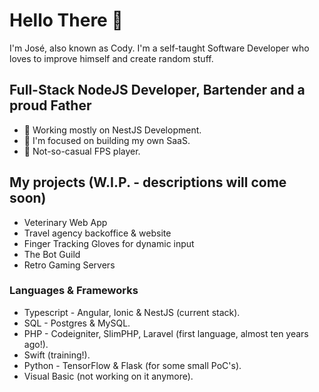 # Hello There 👋
I'm José, also known as Cody. I'm a self-taught Software Developer who loves to improve himself and create random stuff.

## Full-Stack NodeJS Developer, Bartender and a proud Father 
- 🔭 Working mostly on NestJS Development.
- 🌱 I'm focused on building my own SaaS.
- 👾 Not-so-casual FPS player.

## My projects (W.I.P. - descriptions will come soon)
 - Veterinary Web App
 - Travel agency backoffice & website
 - Finger Tracking Gloves for dynamic input
 - The Bot Guild
 - Retro Gaming Servers

### Languages & Frameworks
- Typescript - Angular, Ionic & NestJS (current stack).
- SQL - Postgres & MySQL.
- PHP - Codeigniter, SlimPHP, Laravel (first language, almost ten years ago!).
- Swift (training!).
- Python - TensorFlow & Flask (for some small PoC's).
- Visual Basic (not working on it anymore).
